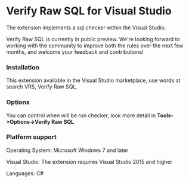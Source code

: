 ﻿Verify Raw SQL for Visual Studio
===================================

The extension implements a sql checker within the Visual Studio.

Verify Raw SQL is currently in public preview. We're looking forward to working with the community to improve both the rules over the next few months, and welcome your feedback and contributions!

### Installation

This extension available in the Visual Studio marketplace, use words at search VRS, Verify Raw SQL.

### Options

You can control when will be run checker, look more detail in **Tools->Options->Verify Raw SQL**

### Platform support

Operating System: Microsoft Windows 7 and later

Visual Studio: The extension requires Visual Studio 2015 and higher

Languages: C#